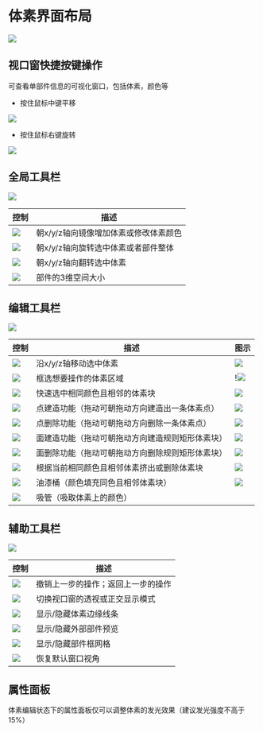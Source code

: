 # 体素界面布局

![](/QQ20241113-004001.png)

## 视口窗快捷按键操作

可查看单部件信息的可视化窗口，包括体素，颜色等

- 按住鼠标中键平移

![](/按住鼠标中键平移.gif)

- 按住鼠标右键旋转

![](/按住鼠标右键旋转.gif)

## 全局工具栏

![](/QQ20241113-004100.png)

| 控制 | 描述 |
| --- | --- |
| ![](/QQ20241113-004142.png) | 朝x/y/z轴向镜像增加体素或修改体素颜色 |
| ![](/QQ20241113-004153.png) | 朝x/y/z轴向旋转选中体素或者部件整体 |
| ![](/QQ20241113-004237.png) | 朝x/y/z轴向翻转选中体素 |
| ![](/QQ20241113-004225.png) | 部件的3维空间大小 |


## 编辑工具栏

![](/QQ20241113-004312.png)


| 控制 | 描述 |图示 |
| --- | --- |--- |
| ![](/QQ20241113-004359.png) | 沿x/y/z轴移动选中体素 | ![](/移动.gif) |
| ![](/QQ20241113-004412.png) | 框选想要操作的体素区域 | !![](/框选.gif) |
| ![](/QQ20241113-004433.png) | 快速选中相同颜色且相邻的体素块 | ![](/魔棒.gif) |
| ![](/QQ20241113-004443.png) | 点建造功能（拖动可朝拖动方向建造出一条体素点） | ![](/线建造.gif) |
| ![](/QQ20241113-004454.png) | 点删除功能（拖动可朝拖动方向删除一条体素点） | ![](/线删除.gif) |
| ![](/QQ20241113-004504.png) | 面建造功能（拖动可朝拖动方向建造规则矩形体素块） | ![](/box建造2.gif) |
| ![](/QQ20241113-004515.png) | 面删除功能（拖动可朝拖动方向删除规则矩形体素块） | ![](/box删除.gif) |
| ![](/QQ20241113-004526.png) | 根据当前相同颜色且相邻体素挤出或删除体素块 | ![](/面拉伸.gif) | 笔刷（修改体素颜色） | ![](/色刷.gif) |
| ![](/QQ20241113-004547.png) | 油漆桶（颜色填充同色且相邻体素块） | ![](/油漆桶.gif) |
| ![](/QQ20241113-004557.png) | 吸管（吸取体素上的颜色） | |


## 辅助工具栏

![](/QQ20241113-005631.png)

| 控制 | 描述 |
| --- | --- |
| ![](/QQ20241113-003114.png) | 撤销上一步的操作；返回上一步的操作 |
| ![](/QQ20241113-005707.png) | 切换视口窗的透视或正交显示模式 |
| ![](/QQ20241113-005718.png) | 显示/隐藏体素边缘线条 |
| ![](/QQ20241113-005806.png) | 显示/隐藏外部部件预览 |
| ![](/QQ20241113-005730.png) | 显示/隐藏部件框网格 |
| ![](/QQ20241113-005739.png) | 恢复默认窗口视角 

## 属性面板

体素编辑状态下的属性面板仅可以调整体素的发光效果（建议发光强度不高于15%）